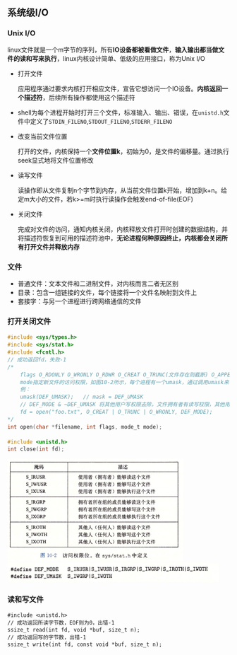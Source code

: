 ## 系统级I/O

### Unix I/O

linux文件就是一个m字节的序列，所有**IO设备都被看做文件**，**输入输出都当做文件的读和写来执行**，linux内核设计简单、低级的应用接口，称为Unix I/O

- 打开文件

  应用程序通过要求内核打开相应文件，宣告它想访问一个IO设备。**内核返回一个描述符**，后续所有操作都使用这个描述符

- shell为每个进程开始时打开三个文件，标准输入、输出、错误，在`unistd.h`文件中定义了`STDIN_FILENO`,`STDOUT_FILENO`,`STDERR_FILENO`

- 改变当前文件位置

  打开的文件，内核保持一个**文件位置k**，初始为0，是文件的偏移量。通过执行seek显式地将文件位置修改

- 读写文件

  读操作即从文件复制n个字节到内存，从当前文件位置k开始，增加到k+n。给定m大小的文件，若k>=m时执行读操作会触发end-of-file(EOF)

- 关闭文件

  完成对文件的访问，通知内核关闭，内核释放文件打开时创建的数据结构，并将描述符恢复到可用的描述符池中，**无论进程何种原因终止，内核都会关闭所有打开文件并释放内存**



### 文件

- 普通文件：文本文件和二进制文件，对内核而言二者无区别
- 目录：包含一组链接的文件，每个链接将一个文件名映射到文件上
- 套接字：与另一个进程进行跨网络通信的文件



### 打开关闭文件

```c
#include <sys/types.h>
#include <sys/stat.h>
#include <fcntl.h>
// 成功返回fd，失败-1
/*
	flags O_RDONLY O_WRONLY O_RDWR O_CREAT O_TRUNC(文件存在则截断) O_APPEND
	mode指定新文件的访问权限，如图10-2所示，每个进程有一个umask，通过调用umask来设置，进程通过带某个mode参数的open函数调用来创建新文件时，文件默认访问权限设置为mode & ~umask,下图给定mode umask默认值
	例：
	umask(DEF_UMASK);	// mask = DEF_UMASK 
	// DEF_MODE & ~DEF_UMASK 将其他用户写权限去除，文件拥有者有读写权限，其他用户都有读权限
	fd = open("foo.txt", O_CREAT | O_TRUNC | O_WRONLY, DEF_MODE);
*/
int open(char *filename, int flags, mode_t mode);

#include <unistd.h>
int close(int fd);
```

<img src="../image/image-20221220024326952.png" alt="image-20221220024326952" style="zoom:67%;" />

<img src="../image/image-20221220024340045.png" alt="image-20221220024340045" style="zoom:67%;" />



### 读和写文件

```
#include <unistd.h>
// 成功返回所读字节数，EOF则为0，出错-1
ssize_t read(int fd, void *buf, size_t n);
// 成功返回写的字节数，出错-1
ssize_t write(int fd, const void *buf, size_t n);
```

